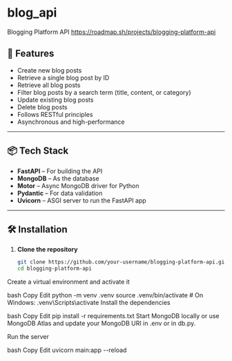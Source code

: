 # blog_api
Blogging Platform API
https://roadmap.sh/projects/blogging-platform-api


## 🚀 Features

- Create new blog posts
- Retrieve a single blog post by ID
- Retrieve all blog posts
- Filter blog posts by a search term (title, content, or category)
- Update existing blog posts
- Delete blog posts
- Follows RESTful principles
- Asynchronous and high-performance

---

## 📦 Tech Stack

- **FastAPI** – For building the API
- **MongoDB** – As the database
- **Motor** – Async MongoDB driver for Python
- **Pydantic** – For data validation
- **Uvicorn** – ASGI server to run the FastAPI app

---

## 🛠️ Installation

1. **Clone the repository**  
   ```bash
   git clone https://github.com/your-username/blogging-platform-api.git
   cd blogging-platform-api
Create a virtual environment and activate it

bash
Copy
Edit
python -m venv .venv
source .venv/bin/activate  # On Windows: .venv\Scripts\activate
Install the dependencies

bash
Copy
Edit
pip install -r requirements.txt
Start MongoDB locally or use MongoDB Atlas and update your MongoDB URI in .env or in db.py.

Run the server

bash
Copy
Edit
uvicorn main:app --reload